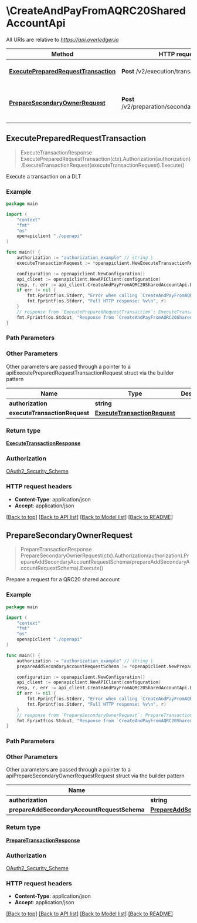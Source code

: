# \CreateAndPayFromAQRC20SharedAccountApi

All URIs are relative to *https://api.overledger.io*

Method | HTTP request | Description
------------- | ------------- | -------------
[**ExecutePreparedRequestTransaction**](CreateAndPayFromAQRC20SharedAccountApi.md#ExecutePreparedRequestTransaction) | **Post** /v2/execution/transaction | Execute a transaction on a DLT
[**PrepareSecondaryOwnerRequest**](CreateAndPayFromAQRC20SharedAccountApi.md#PrepareSecondaryOwnerRequest) | **Post** /v2/preparation/secondaryaccountowner | Prepare a request for a QRC20 shared account



## ExecutePreparedRequestTransaction

> ExecuteTransactionResponse ExecutePreparedRequestTransaction(ctx).Authorization(authorization).ExecuteTransactionRequest(executeTransactionRequest).Execute()

Execute a transaction on a DLT



### Example

```go
package main

import (
    "context"
    "fmt"
    "os"
    openapiclient "./openapi"
)

func main() {
    authorization := "authorization_example" // string | 
    executeTransactionRequest := *openapiclient.NewExecuteTransactionRequest("RequestId_example") // ExecuteTransactionRequest | 

    configuration := openapiclient.NewConfiguration()
    api_client := openapiclient.NewAPIClient(configuration)
    resp, r, err := api_client.CreateAndPayFromAQRC20SharedAccountApi.ExecutePreparedRequestTransaction(context.Background()).Authorization(authorization).ExecuteTransactionRequest(executeTransactionRequest).Execute()
    if err != nil {
        fmt.Fprintf(os.Stderr, "Error when calling `CreateAndPayFromAQRC20SharedAccountApi.ExecutePreparedRequestTransaction``: %v\n", err)
        fmt.Fprintf(os.Stderr, "Full HTTP response: %v\n", r)
    }
    // response from `ExecutePreparedRequestTransaction`: ExecuteTransactionResponse
    fmt.Fprintf(os.Stdout, "Response from `CreateAndPayFromAQRC20SharedAccountApi.ExecutePreparedRequestTransaction`: %v\n", resp)
}
```

### Path Parameters



### Other Parameters

Other parameters are passed through a pointer to a apiExecutePreparedRequestTransactionRequest struct via the builder pattern


Name | Type | Description  | Notes
------------- | ------------- | ------------- | -------------
 **authorization** | **string** |  | 
 **executeTransactionRequest** | [**ExecuteTransactionRequest**](ExecuteTransactionRequest.md) |  | 

### Return type

[**ExecuteTransactionResponse**](ExecuteTransactionResponse.md)

### Authorization

[OAuth2_Security_Scheme](../README.md#OAuth2_Security_Scheme)

### HTTP request headers

- **Content-Type**: application/json
- **Accept**: application/json

[[Back to top]](#) [[Back to API list]](../README.md#documentation-for-api-endpoints)
[[Back to Model list]](../README.md#documentation-for-models)
[[Back to README]](../README.md)


## PrepareSecondaryOwnerRequest

> PrepareTransactionResponse PrepareSecondaryOwnerRequest(ctx).Authorization(authorization).PrepareAddSecondaryAccountRequestSchema(prepareAddSecondaryAccountRequestSchema).Execute()

Prepare a request for a QRC20 shared account



### Example

```go
package main

import (
    "context"
    "fmt"
    "os"
    openapiclient "./openapi"
)

func main() {
    authorization := "authorization_example" // string | 
    prepareAddSecondaryAccountRequestSchema := *openapiclient.NewPrepareAddSecondaryAccountRequestSchema(*openapiclient.NewLocation("Technology_example", "Network_example"), "Type_example", "Urgency_example") // PrepareAddSecondaryAccountRequestSchema | 

    configuration := openapiclient.NewConfiguration()
    api_client := openapiclient.NewAPIClient(configuration)
    resp, r, err := api_client.CreateAndPayFromAQRC20SharedAccountApi.PrepareSecondaryOwnerRequest(context.Background()).Authorization(authorization).PrepareAddSecondaryAccountRequestSchema(prepareAddSecondaryAccountRequestSchema).Execute()
    if err != nil {
        fmt.Fprintf(os.Stderr, "Error when calling `CreateAndPayFromAQRC20SharedAccountApi.PrepareSecondaryOwnerRequest``: %v\n", err)
        fmt.Fprintf(os.Stderr, "Full HTTP response: %v\n", r)
    }
    // response from `PrepareSecondaryOwnerRequest`: PrepareTransactionResponse
    fmt.Fprintf(os.Stdout, "Response from `CreateAndPayFromAQRC20SharedAccountApi.PrepareSecondaryOwnerRequest`: %v\n", resp)
}
```

### Path Parameters



### Other Parameters

Other parameters are passed through a pointer to a apiPrepareSecondaryOwnerRequestRequest struct via the builder pattern


Name | Type | Description  | Notes
------------- | ------------- | ------------- | -------------
 **authorization** | **string** |  | 
 **prepareAddSecondaryAccountRequestSchema** | [**PrepareAddSecondaryAccountRequestSchema**](PrepareAddSecondaryAccountRequestSchema.md) |  | 

### Return type

[**PrepareTransactionResponse**](PrepareTransactionResponse.md)

### Authorization

[OAuth2_Security_Scheme](../README.md#OAuth2_Security_Scheme)

### HTTP request headers

- **Content-Type**: application/json
- **Accept**: application/json

[[Back to top]](#) [[Back to API list]](../README.md#documentation-for-api-endpoints)
[[Back to Model list]](../README.md#documentation-for-models)
[[Back to README]](../README.md)

